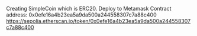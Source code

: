 Creating SimpleCoin which is ERC20.
Deploy to Metamask
  Contract address: 0x0efe16a4b23ea5a9da500a244558307c7a88c400
  https://sepolia.etherscan.io/token/0x0efe16a4b23ea5a9da500a244558307c7a88c400
